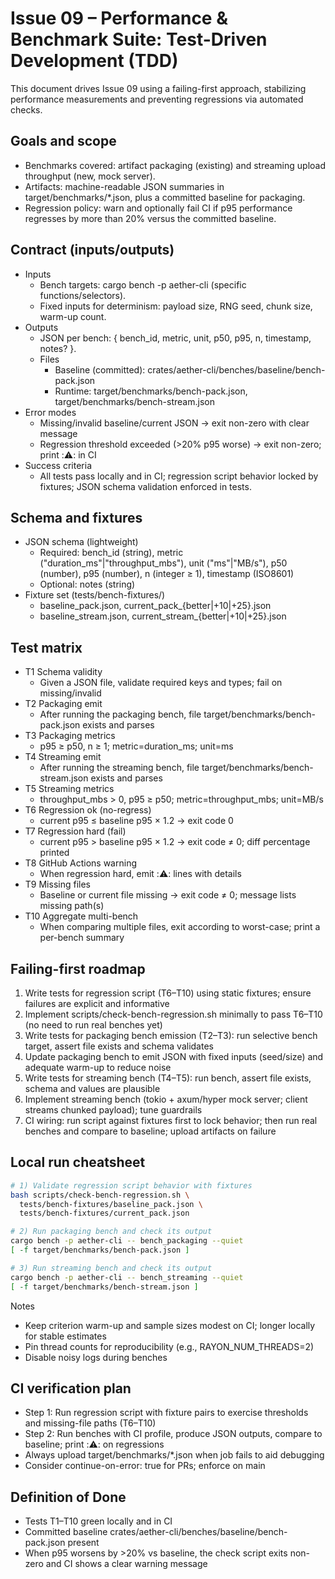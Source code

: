 # Issue 09 – Performance & Benchmark Suite: Test-Driven Development (TDD)

This document drives Issue 09 using a failing-first approach, stabilizing performance measurements and preventing regressions via automated checks.

## Goals and scope

- Benchmarks covered: artifact packaging (existing) and streaming upload throughput (new, mock server).
- Artifacts: machine-readable JSON summaries in target/benchmarks/*.json, plus a committed baseline for packaging.
- Regression policy: warn and optionally fail CI if p95 performance regresses by more than 20% versus the committed baseline.

## Contract (inputs/outputs)

- Inputs
  - Bench targets: cargo bench -p aether-cli (specific functions/selectors).
  - Fixed inputs for determinism: payload size, RNG seed, chunk size, warm-up count.
- Outputs
  - JSON per bench: { bench_id, metric, unit, p50, p95, n, timestamp, notes? }.
  - Files
    - Baseline (committed): crates/aether-cli/benches/baseline/bench-pack.json
    - Runtime: target/benchmarks/bench-pack.json, target/benchmarks/bench-stream.json
- Error modes
  - Missing/invalid baseline/current JSON → exit non-zero with clear message
  - Regression threshold exceeded (>20% p95 worse) → exit non-zero; print ::warning:: in CI
- Success criteria
  - All tests pass locally and in CI; regression script behavior locked by fixtures; JSON schema validation enforced in tests.

## Schema and fixtures

- JSON schema (lightweight)
  - Required: bench_id (string), metric ("duration_ms"|"throughput_mbs"), unit ("ms"|"MB/s"), p50 (number), p95 (number), n (integer ≥ 1), timestamp (ISO8601)
  - Optional: notes (string)
- Fixture set (tests/bench-fixtures/)
  - baseline_pack.json, current_pack_{better|+10|+25}.json
  - baseline_stream.json, current_stream_{better|+10|+25}.json

## Test matrix

- T1 Schema validity
  - Given a JSON file, validate required keys and types; fail on missing/invalid
- T2 Packaging emit
  - After running the packaging bench, file target/benchmarks/bench-pack.json exists and parses
- T3 Packaging metrics
  - p95 ≥ p50, n ≥ 1; metric=duration_ms; unit=ms
- T4 Streaming emit
  - After running the streaming bench, file target/benchmarks/bench-stream.json exists and parses
- T5 Streaming metrics
  - throughput_mbs > 0, p95 ≥ p50; metric=throughput_mbs; unit=MB/s
- T6 Regression ok (no-regress)
  - current p95 ≤ baseline p95 × 1.2 → exit code 0
- T7 Regression hard (fail)
  - current p95 > baseline p95 × 1.2 → exit code ≠ 0; diff percentage printed
- T8 GitHub Actions warning
  - When regression hard, emit ::warning:: lines with details
- T9 Missing files
  - Baseline or current file missing → exit code ≠ 0; message lists missing path(s)
- T10 Aggregate multi-bench
  - When comparing multiple files, exit according to worst-case; print a per-bench summary

## Failing-first roadmap

1) Write tests for regression script (T6–T10) using static fixtures; ensure failures are explicit and informative
2) Implement scripts/check-bench-regression.sh minimally to pass T6–T10 (no need to run real benches yet)
3) Write tests for packaging bench emission (T2–T3): run selective bench target, assert file exists and schema validates
4) Update packaging bench to emit JSON with fixed inputs (seed/size) and adequate warm-up to reduce noise
5) Write tests for streaming bench (T4–T5): run bench, assert file exists, schema and values are plausible
6) Implement streaming bench (tokio + axum/hyper mock server; client streams chunked payload); tune guardrails
7) CI wiring: run script against fixtures first to lock behavior; then run real benches and compare to baseline; upload artifacts on failure

## Local run cheatsheet

```bash
# 1) Validate regression script behavior with fixtures
bash scripts/check-bench-regression.sh \
  tests/bench-fixtures/baseline_pack.json \
  tests/bench-fixtures/current_pack.json

# 2) Run packaging bench and check its output
cargo bench -p aether-cli -- bench_packaging --quiet
[ -f target/benchmarks/bench-pack.json ]

# 3) Run streaming bench and check its output
cargo bench -p aether-cli -- bench_streaming --quiet
[ -f target/benchmarks/bench-stream.json ]
```

Notes
- Keep criterion warm-up and sample sizes modest on CI; longer locally for stable estimates
- Pin thread counts for reproducibility (e.g., RAYON_NUM_THREADS=2)
- Disable noisy logs during benches

## CI verification plan

- Step 1: Run regression script with fixture pairs to exercise thresholds and missing-file paths (T6–T10)
- Step 2: Run benches with CI profile, produce JSON outputs, compare to baseline; print ::warning:: on regressions
- Always upload target/benchmarks/*.json when job fails to aid debugging
- Consider continue-on-error: true for PRs; enforce on main

## Definition of Done

- Tests T1–T10 green locally and in CI
- Committed baseline crates/aether-cli/benches/baseline/bench-pack.json present
- When p95 worsens by >20% vs baseline, the check script exits non-zero and CI shows a clear warning message
